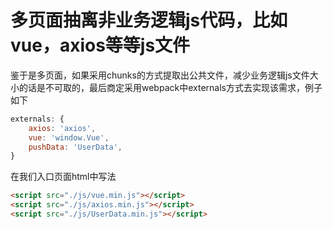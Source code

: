 # 多页面抽离非业务逻辑js代码，比如vue，axios等等js文件

鉴于是多页面，如果采用chunks的方式提取出公共文件，减少业务逻辑js文件大小的话是不可取的，最后商定采用webpack中externals方式去实现该需求，例子如下
``` js
externals: {
    axios: 'axios',
    vue: 'window.Vue',
    pushData: 'UserData',
}
```

在我们入口页面html中写法
```html
<script src="./js/vue.min.js"></script>
<script src="./js/axios.min.js"></script>
<script src="./js/UserData.min.js"></script>
```